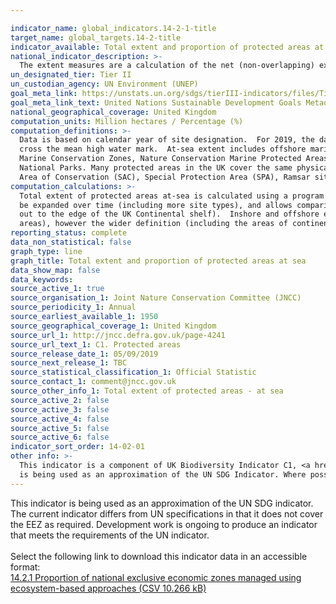 ```yaml
---

indicator_name: global_indicators.14-2-1-title
target_name: global_targets.14-2-title
indicator_available: Total extent and proportion of protected areas at sea
national_indicator_description: >-
  The extent measures are a calculation of the net (non-overlapping) extent of protected areas using mean high water as the boundary between the at-sea and on-land measures. The proportion measures are a percentage of UK marine extent contained within marine protected areas.
un_designated_tier: Tier II
un_custodian_agency: UN Environment (UNEP)
goal_meta_link: https://unstats.un.org/sdgs/tierIII-indicators/files/Tier3-14-02-01.pdf
goal_meta_link_text: United Nations Sustainable Development Goals Metadata (PDF 4.0 MB)
national_geographical_coverage: United Kingdom
computation_units: Million hectares / Percentage (%)
computation_definitions: >-
  Data is based on calendar year of site designation.  For 2019, the data cut-off is 31 May. The boundary between protected areas on-land and at-sea is mean high water (mean high water spring in Scotland).  Coastal sites in the indicator are split between ‘on-land’ and ‘at-sea’ if they
  cross the mean high water mark.  At-sea extent includes offshore marine protected areas out to the limit of the UK continental shelf. Extent is based on the following site designations - Areas of Special Scientific Interest, Sites of Special Scientific Interest, National Nature Reserves,
  Marine Conservation Zones, Nature Conservation Marine Protected Areas, Ramsar Sites, Special Areas of Conservation (including candidate Special Areas of Conservation and Sites of Community Importance), Special Protection Areas, Areas of Outstanding Natural Beauty, National Scenic Areas,
  National Parks. Many protected areas in the UK cover the same physical parcels of land, but for different reasons; as a result the designation types can overlap.  For example, it is possible for an individual site to be designated as a Site of Special Scientific Interest (SSSI), Special
  Area of Conservation (SAC), Special Protection Area (SPA), Ramsar site and National Nature Reserve (NNR), and could also be part of a National Park, an AONB (Areas of Outstanding Natural Beauty) or National Scenic Area (NSA).
computation_calculations: >-
  Total extent of protected areas at-sea is calculated using a program written by JNCC which uses a number of site designation files as input, and calculates a set of non-overlapping polygons for that entire set of designations for each year.  This has allowed the basis of the indicator to
  be expanded over time (including more site types), and allows comparisons to be made between inclusion and exclusion of wider landscape designations. The program also splits the areas calculated into terrestrial, inshore (within 12 nautical miles of the coast), and offshore (beyond 12NM
  out to the edge of the UK Continental shelf).  Inshore and offshore extent are combined in the measure ‘Total extent of protected areas at-sea’. It is recognised that the denominator for this indicator is different to that of 14.5.1 (Coverage of protected areas in relation to marine
  areas), however the wider definition (including the areas of continental shelf that the UK is responsible for) was appropriate to this indicator as well as 14.5.1
reporting_status: complete
data_non_statistical: false
graph_type: line
graph_title: Total extent and proportion of protected areas at sea
data_show_map: false
data_keywords:  
source_active_1: true
source_organisation_1: Joint Nature Conservation Committee (JNCC)
source_periodicity_1: Annual
source_earliest_available_1: 1950
source_geographical_coverage_1: United Kingdom
source_url_1: http://jncc.defra.gov.uk/page-4241
source_url_text_1: C1. Protected areas
source_release_date_1: 05/09/2019
source_next_release_1: TBC
source_statistical_classification_1: Official Statistic
source_contact_1: comment@jncc.gov.uk
source_other_info_1: Total extent of protected areas - at sea
source_active_2: false
source_active_3: false
source_active_4: false
source_active_5: false
source_active_6: false
indicator_sort_order: 14-02-01
other info: >-
  This indicator is a component of UK Biodiversity Indicator C1, <a href="http://jncc.defra.gov.uk/page-4241"> Protected areas</a> which comprises two additional measures - Total extent of protected areas - on-land; Condition of Areas / Sites of Special Scientific Interest. This indicator
  is being used as an approximation of the UN SDG Indicator. Where possible, we will work to identify or develop UK data to meet the global indicator specification. This indicator has been identified in collaboration with topic experts.
---
```

This indicator is being used as an approximation of the UN SDG indicator. The current indicator differs from UN specifications in that it does not cover the EEZ as required. Development work is ongoing to produce an indicator that meets the requirements of the UN indicator.<br><br>Select the following link to download this indicator data in an accessible format:<br>[14.2.1 Proportion of national exclusive economic zones managed using ecosystem-based approaches (CSV 10.266 kB)](https://sustainabledevelopment-uk.github.io/sdg-data/data/14-2-1.csv)